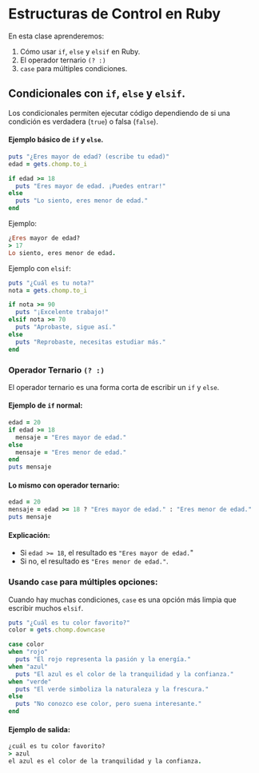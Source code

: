 # Estructuras de Control en Ruby

En esta clase aprenderemos:

1. Cómo usar ``if``, ``else`` y ``elsif`` en Ruby.
2. El operador ternario ``(? :)``
3. ``case`` para múltiples condiciones.

## Condicionales con ``if``, ``else`` y ``elsif``.

Los condicionales permiten ejecutar código dependiendo de si una condición es verdadera (``true``) o falsa (``false``).

#### Ejemplo básico de ``if`` y ``else``.

```ruby
puts "¿Eres mayor de edad? (escribe tu edad)"
edad = gets.chomp.to_i

if edad >= 18
  puts "Eres mayor de edad. ¡Puedes entrar!"
else
  puts "Lo siento, eres menor de edad."
end
```

Ejemplo:

```ruby 
¿Eres mayor de edad? 
> 17
Lo siento, eres menor de edad.
```

Ejemplo con ``elsif``:

```ruby 
puts "¿Cuál es tu nota?"
nota = gets.chomp.to_i

if nota >= 90
  puts "¡Excelente trabajo!"
elsif nota >= 70
  puts "Aprobaste, sigue así."
else
  puts "Reprobaste, necesitas estudiar más."
end
```

### Operador Ternario ``(? :)``

El operador ternario es una forma corta de escribir un ``if`` y ``else``.

#### Ejemplo de ``if`` normal:

```ruby
edad = 20
if edad >= 18
  mensaje = "Eres mayor de edad."
else
  mensaje = "Eres menor de edad."
end
puts mensaje
```

####  Lo mismo con operador ternario:

```ruby
edad = 20
mensaje = edad >= 18 ? "Eres mayor de edad." : "Eres menor de edad."
puts mensaje
```

#### Explicación: 

- Si ``edad >= 18``, el resultado es ``"Eres mayor de edad.``"
- Si no, el resultado es ``"Eres menor de edad."``.

### Usando ``case`` para múltiples opciones:

Cuando hay muchas condiciones, ``case`` es una opción más limpia que escribir muchos ``elsif``.

```ruby
puts "¿Cuál es tu color favorito?"
color = gets.chomp.downcase

case color
when "rojo"
  puts "El rojo representa la pasión y la energía."
when "azul"
  puts "El azul es el color de la tranquilidad y la confianza."
when "verde"
  puts "El verde simboliza la naturaleza y la frescura."
else
  puts "No conozco ese color, pero suena interesante."
end
```

#### Ejemplo de salida:

```ruby
¿cuál es tu color favorito?
> azul
el azul es el color de la tranquilidad y la confianza.
```

